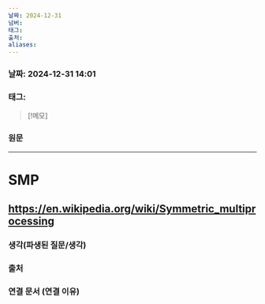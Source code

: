 ```yaml
---
날짜: 2024-12-31
넘버: 
태그: 
출처: 
aliases:
---
```

### 날짜:  2024-12-31 14:01

### 태그:

>[!메모]
>

### 원문
---
# SMP
https://en.wikipedia.org/wiki/Symmetric_multiprocessing
---
### 생각(파생된 질문/생각)

### 출처

### 연결 문서 (연결 이유)
